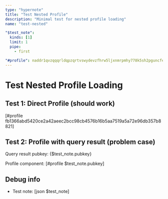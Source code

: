 ```yaml
---
type: "hypernote"
title: "Test Nested Profile"
description: "Minimal test for nested profile loading"
name: "test-nested"

"$test_note":
  kinds: [1]
  limit: 1
  pipe:
    - first

"#profile": naddr1qvzqqqrldqpzqrtvswydevzfhrw5ljxnmrpmhy778k5sh2pguncfezks7dry3z3nqy88wumn8ghj7mn0wvhxcmmv9uq32amnwvaz7tmjv4kxz7fwv3sk6atn9e5k7tcpzamhxue69uhhyetvv9ujuurjd9kkzmpwdejhgtcqp4c8ymmxd9kx2ttzv9jxwegsqyvt2
---
```


# Test Nested Profile Loading

## Test 1: Direct Profile (should work)
[#profile fb1366abd5420ce2a42aeec2bcc98cb4576b16b5aa7519a5a72e96db357b8821]

## Test 2: Profile with query result (problem case)
Query result pubkey: {$test_note.pubkey}

Profile component:
[#profile $test_note.pubkey]

## Debug info
- Test note: [json $test_note]